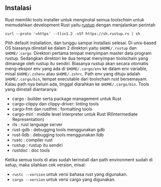 ## Instalasi ##

Rust memiliki tools installer untuk menginstal semua *toolschain* untuk memudahkan development Rust yaitu [rustup](https://rustup.rs/) dengan menjalankan perintah 
```
curl --proto '=https' --tlsv1.2 -sSf https://sh.rustup.rs | sh
```
Pilih default installation, dan tunggu sampai installasi selesai. Di unix-based OS biasanya diinstall ke dalam 2 direktori yaitu `$HOME/.rustup` dan `$HOME/.cargo`. Direktori pertama tempat menyimpan master data program rustup. Sedangkan direktori ke dua tempat menyimpan toolschain yang dimanage oleh rustup itu sendiri. Biasanya rustup akan secara otomatis meng-ekspor env yang ada di `$HOME/.cargo/env` ke dalam env variable, misal `$HOME/.zshenv` atau `$HOME/.zshrc`. Path env yang dituju adalah `$HOME/.cargo/bin`, tempat executable dari toolschain rust bersemayam. Kalau path nya belum ada, tinggal diarahkan ke `$HOME/.cargo/bin`. Tools yang diinstall diantaranya:
- cargo : builder serta package management untuk Rust
- cargo-clippy dan clippy-driver: linting tools
- cargo-fmt dan rustfmt : formatting tools
- cargo-miri : middle level interpreter untuk Rust IR(Intermediate Representation)
- rls : rust language server
- rust-gdb : debugging tools menggunakan gdb
- rust-lldb : debugging tools menggunakan lldb
- rustc : compiler rust
- rustup : rustup itu sendiri
- rustdoc : doc tools

Ketika semua tools di atas sudah terinstall dan path environment sudah di setup, maka silahkan cek version, misal:
- `rustc --version` untuk versi bahasa rust yang digunakan.
- `cargo --version` untuk versi cargo yang digunakan.